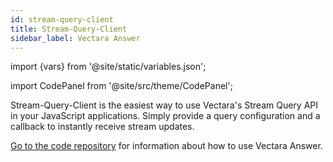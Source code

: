 ```yaml
---
id: stream-query-client
title: Stream-Query-Client
sidebar_label: Vectara Answer
---
```


import {vars} from '@site/static/variables.json';

import CodePanel from '@site/src/theme/CodePanel';


Stream-Query-Client is the easiest way to use Vectara's Stream Query API in your JavaScript applications. Simply provide a query configuration and a callback to instantly receive stream updates.

[Go to the code repository](https://github.com/vectara/stream-query-client) for information about
how to use Vectara Answer.
